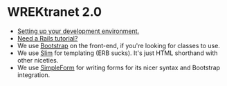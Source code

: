 # WREKtranet 2.0

* [Setting up your development environment.](https://github.com/wrekatlanta/wrektranet-new/wiki/Setting-up-your-development-environment)
* [Need a Rails tutorial?](http://ruby.railstutorial.org/ruby-on-rails-tutorial-book)
* We use [Bootstrap](http://getbootstrap.com) on the front-end, if you're looking for classes to use.
* We use [Slim](http://slim-lang.com) for templating (ERB sucks). It's just HTML shorthand with other niceties.
* We use [SimpleForm](https://github.com/plataformatec/simple_form) for writing forms for its nicer syntax and Bootstrap integration.
